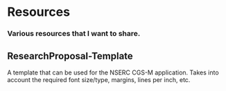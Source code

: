 # Resources
### Various resources that I want to share.

## ResearchProposal-Template
A template that can be used for the NSERC CGS-M application. Takes into account the required font size/type, margins, lines per inch, etc.
